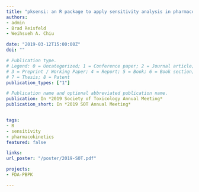 ```yaml
---
title: "pksensi: an R package to apply sensitivity analysis in pharmacokinetic modeling"
authors:
- admin
- Brad Reisfeld
- Weihsueh A. Chiu

date: "2019-03-12T15:00:00Z"
doi: ""

# Publication type.
# Legend: 0 = Uncategorized; 1 = Conference paper; 2 = Journal article;
# 3 = Preprint / Working Paper; 4 = Report; 5 = Book; 6 = Book section;
# 7 = Thesis; 8 = Patent
publication_types: ["1"]

# Publication name and optional abbreviated publication name.
publication: In *2019 Society of Toxicology Annual Meeting*
publication_short: In *2019 SOT Annual Meeting*


tags:
- R
- sensitivity
- pharmacokinetics
featured: false

links:
url_poster: "/poster/2019-SOT.pdf"

projects:
- FDA-PBPK

---
```

